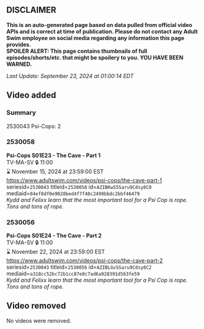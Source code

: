 ## DISCLAIMER
**This is an auto-generated page based on data pulled from official video APIs and is correct at time of publication. Please do not contact any Adult Swim employee on social media regarding any information this page provides.**  
**SPOILER ALERT: This page contains thumbnails of full episodes/shorts/etc. that might be spoilery to you. YOU HAVE BEEN WARNED.**  

_Last Update: September 23, 2024 at 01:00:14 EDT_
## Video added
### Summary
2530043 Psi-Cops: 2  
### 2530058
**Psi-Cops S01E23 - The Cave - Part 1**  
TV-MA-SV 🔒 11:00  
⌛ November 15, 2024 at 23:59:00 EST  
https://www.adultswim.com/videos/psi-cops/the-cave-part-1  
seriesid=`2530043` titleid=`2530058` id=`AZIBKwS5Saru9Cdsy8C0` mediaid=`84ef8df0e9028bed4f7f48c2499bbdc2bbf46479`  
_Kydd and Felixx learn that the most important tool for a Psi Cop is rope. Tons and tons of rope._  
### 2530056
**Psi-Cops S01E24 - The Cave - Part 2**  
TV-MA-SV 🔒 11:00  
⌛ November 22, 2024 at 23:59:00 EST  
https://www.adultswim.com/videos/psi-cops/the-cave-part-2  
seriesid=`2530043` titleid=`2530056` id=`AZIBLGvSSaru9Cdsy8C2` mediaid=`a318cc52bc72b1cc87e8c7ad6a928391d563fe59`  
_Kydd and Felixx learn that the most important tool for a Psi Cop is rope. Tons and tons of rope._  
## Video removed
No videos were removed.  
